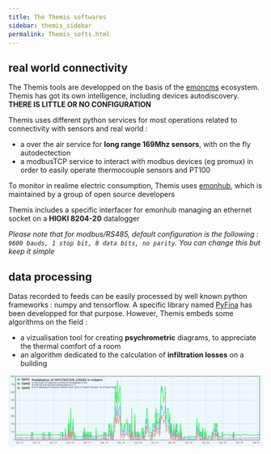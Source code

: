 ```yaml
---
title: The Themis softwares
sidebar: themis_sidebar
permalink: Themis_softs.html
---
```


## real world connectivity

The Themis tools are developped on the basis of the [emoncms](http://github.com/emoncms) ecosystem. 
Themis has got its own intelligence, including devices autodiscovery. **THERE IS LITTLE OR NO CONFIGURATION** 

Themis uses different python services for most operations related to connectivity with sensors and real world :

- a over the air service for **long range 169Mhz sensors**, with on the fly autodectection
- a modbusTCP service to interact with modbus devices (eg promux) in order to easily operate thermocouple sensors and PT100

To monitor in realime electric consumption, Themis uses [emonhub](http://github.com/openenergymonitor/emonhub), which is maintained by a group of open source developers

Themis includes a specific interfacer for emonhub managing an ethernet socket on a **HIOKI 8204-20** datalogger

*Please note that for modbus/RS485, default configuration is the following : `9600 bauds, 1 stop bit, 8 data bits, no parity`. You can change this but keep it simple*

## data processing

Datas recorded to feeds can be easily processed by well known python frameworks : numpy and tensorflow. A specific library named [PyFina](https://pypi.org/project/PyFina/) has been developped for that purpose. However, Themis embeds some algorithms on the field :

- a vizualisation tool for creating **psychrometric** diagrams, to appreciate the thermal comfort of a room
- an algorithm dedicated to the calculation of **infiltration losses** on a building

![inf](INFLOSSES.png) 
 



